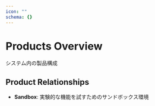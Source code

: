```yaml
---
icon: ""
schema: {}
---
```


# Products Overview

システム内の製品構成

## Product Relationships

- **Sandbox**: 実験的な機能を試すためのサンドボックス環境
